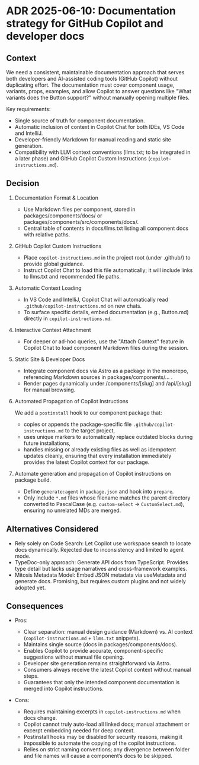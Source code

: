 # ADR 2025-06-10: Documentation strategy for GitHub Copilot and developer docs

## Context

We need a consistent, maintainable documentation approach that serves both developers and AI-assisted coding
tools (GitHub Copilot) without duplicating effort. The documentation must cover component usage, variants, props,
examples, and allow Copilot to answer questions like "What variants does the Button support?" without manually
opening multiple files.

Key requirements:

- Single source of truth for component documentation.
- Automatic inclusion of context in Copilot Chat for both IDEs, VS Code and IntelliJ.
- Developer-friendly Markdown for manual reading and static site generation.
- Compatibility with LLM context conventions (llms.txt; to be integrated in a later phase) and GitHub Copilot Custom Instructions (`copilot-instructions.md`).

## Decision

1. Documentation Format & Location

    - Use Markdown files per component, stored in packages/components/docs/ or packages/components/src/components/docs/.
    - Central table of contents in docs/llms.txt listing all component docs with relative paths.

2. GitHub Copilot Custom Instructions

    - Place `copilot-instructions.md` in the project root (under .github/) to provide global guidance.
    - Instruct Copilot Chat to load this file automatically; it will include links to llms.txt and recommended file paths.

3. Automatic Context Loading

    - In VS Code and IntelliJ, Copilot Chat will automatically read `.github/copilot-instructions.md` on new chats.
    - To surface specific details, embed documentation (e.g., Button.md) directly in `copilot-instructions.md`.

4. Interactive Context Attachment

    - For deeper or ad-hoc queries, use the "Attach Context" feature in Copilot Chat to load component Markdown files during the session.

5. Static Site & Developer Docs

    - Integrate component docs via Astro as a package in the monorepo, referencing Markdown sources in packages/components/... .
    - Render pages dynamically under /components/[slug] and /api/[slug] for manual browsing.

6. Automated Propagation of Copilot Instructions

    We add a `postinstall` hook to our component package that:

    - copies or appends the package-specific file `.github/copilot-instructions.md` to the target project,
    - uses unique markers to automatically replace outdated blocks during future installations,
    - handles missing or already existing files as well as idempotent updates cleanly, ensuring that every installation immediately provides the latest Copilot context for our package.

7. Automate generation and propagation of Copilot instructions on package build.

    - Define `generate:agent` in `package.json` and hook into `prepare`.
    - Only include `*.md` files whose filename matches the parent directory converted to PascalCase (e.g. `custom-select` → `CustomSelect.md`), ensuring no unrelated MDs are merged.

## Alternatives Considered

- Rely solely on Code Search: Let Copilot use workspace search to locate docs dynamically. Rejected due to inconsistency and limited to agent mode.
- TypeDoc-only approach: Generate API docs from TypeScript. Provides type detail but lacks usage narratives and cross-framework examples.
- Mitosis Metadata Model: Embed JSON metadata via useMetadata and generate docs. Promising, but requires custom plugins and not widely adopted yet.

## Consequences

- Pros:

    - Clear separation: manual design guidance (Markdown) vs. AI context (`copilot-instructions.md` + `llms.txt` snippets).
    - Maintains single source (docs in packages/components/docs).
    - Enables Copilot to provide accurate, component-specific suggestions without manual file opening.
    - Developer site generation remains straightforward via Astro.
    - Consumers always receive the latest Copilot context without manual steps.
    - Guarantees that only the intended component documentation is merged into Copilot instructions.

- Cons:
    - Requires maintaining excerpts in `copilot-instructions.md` when docs change.
    - Copilot cannot truly auto-load all linked docs; manual attachment or excerpt embedding needed for deep context.
    - Postinstall hooks may be disabled for security reasons, making it impossible to automate the copying of the copilot instructions.
    - Relies on strict naming conventions; any divergence between folder and file names will cause a component’s docs to be skipped.
